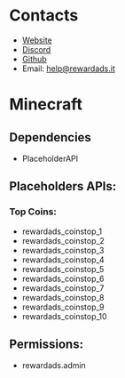 # Contacts
* [Website](https://rewardads.it)
* [Discord](https://discord.gg/wFxxxWuA5k)
* [Github](https://github.com/Nathanubb/rewardads)
* Email: help@rewardads.it


# Minecraft

## Dependencies
* PlaceholderAPI

## Placeholders APIs:
### Top Coins:
* rewardads_coinstop_1
* rewardads_coinstop_2
* rewardads_coinstop_3
* rewardads_coinstop_4
* rewardads_coinstop_5
* rewardads_coinstop_6
* rewardads_coinstop_7
* rewardads_coinstop_8
* rewardads_coinstop_9
* rewardads_coinstop_10

## Permissions:
* rewardads.admin
